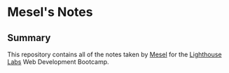# Mesel's Notes

## Summary
This repository contains all of the notes taken by [Mesel](https://github.com/MeselIsaac) for the [Lighthouse Labs](https://www.lighthouselabs.ca/?gclid=EAIaIQobChMImdORv5Dp4AIVUVuGCh1z4wyaEAAYASAAEgKi_fD_BwE) Web Development Bootcamp.

